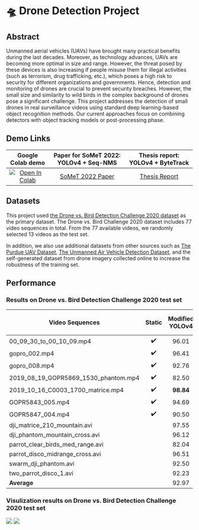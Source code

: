 # 🛸 Drone Detection Project

## Abstract
Unmanned aerial vehicles (UAVs) have brought many practical benefits during the last decades. Moreover, as technology advances, UAVs are becoming more optimal in size and range. However, the threat posed by these devices is also increasing if people misuse them for illegal activities (such as terrorism, drug trafficking, etc.), which poses a high risk to security for different organizations and governments. Hence, detection and monitoring of drones are crucial to prevent security breaches. However, the small size and similarity to wild birds in the complex background of drones pose a significant challenge. This project addresses the detection of small drones in real surveillance videos using standard deep learning-based object recognition methods. Our current approaches focus on combining detectors with object tracking models or post-processing phase.

## Demo Links
| Google Colab demo | Paper for SoMeT 2022: YOLOv4 + Seq-NMS | Thesis report: YOLOv4 + ByteTrack |
|:-:|:-:|:-:|
| [![Open In Colab](https://colab.research.google.com/assets/colab-badge.svg)](https://colab.research.google.com/drive/17I69Kp93WEXV5Pd_2u_IF1cSNecYJaxD?usp=sharing) | [SoMeT 2022 Paper](https://drive.google.com/file/d/13bhDvAtJDVBPk68fNC7PTleHgid3dQhC/view?usp=sharing) | [Thesis Report](https://drive.google.com/file/d/1M7NSgJki1gMKZyu47P7XEuGxHgkVq2BR/view?usp=sharing) |

## Datasets
This project used [the Drone vs. Bird Detection Challenge 2020 dataset](https://wosdetc20210.wordpress.com/drone-vs-bird-detection-challenge/) as the primary dataset. The Drone vs. Bird Challenge 2020 dataset includes 77 video sequences in total. From the 77 available videos, we randomly selected 13 videos as the test set. 

In addition, we also use additional datasets from other sources such as [The Purdue UAV Dataset](https://engineering.purdue.edu/~bouman/UAV_Dataset/), [The Unmanned Air Vehicle Detection Dataset](https://data.mendeley.com/datasets/zcsj2g2m4c/4), and the self-generated dataset from drone imagery collected online to increase the robustness of the training set.

## Performance
### Results on Drone vs. Bird Detection Challenge 2020 test set
| Video Sequences | Static | Modified YOLOv4 | YOLOv4 + Seq-NMS | YOLOv4 + ByteTrack |
|-|:-:|:-:|:-:|:-:|
| 00_09_30_to_00_10_09.mp4 | :heavy_check_mark: | 96.01 | 96.48 | **97.39** |
| gopro_002.mp4 | :heavy_check_mark: | 96.41 | 97.18 | **97.51** |
| gopro_008.mp4 | :heavy_check_mark: | 92.76 | 93.08 | **93.50** |
| 2019_08_19_GOPR5869_1530_phantom.mp4 | :heavy_check_mark: | 82.50 | 82.65 | **84.06** |
| 2019_10_16_C0003_1700_matrice.mp4 | :heavy_check_mark: | **98.84** | **98.84** | 97.30 |
| GOPR5843_005.mp4 | :heavy_check_mark: | 94.69 | 95.59 | **97.98** |
| GOPR5847_004.mp4 | :heavy_check_mark: | 90.50 | 91.27 | **96.67** |
| dji_matrice_210_mountain.avi |  | 97.55 | **98.55** | 92.32 |
| dji_phantom_mountain_cross.avi |  | 96.12 | **96.71** | 94.40 |
| parrot_clear_birds_med_range.avi |  | 82.04 | 82.64 | **82.98** |
| parrot_disco_midrange_cross.avi |  | 96.51 | **96.63** | 94.77 |
| swarm_dji_phantom.avi |  | 92.50 | **92.51** | 94.18 |
| two_parrot_disco_1.avi |  | 92.23 | **92.47** | 89.02 |
| **Average** |  | 92.97 | **93.43** | 93.24 |

### Visulization results on Drone vs. Bird Detection Challenge 2020 test set
<img src="assets/gopro_002_1.gif"/> <img src="assets/GOPR5847_004.gif"/>
